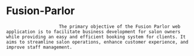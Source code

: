 # Fusion-Parlor
                        The primary objective of the Fusion Parlor web application is to facilitate business development for salon owners while providing an easy and efficient booking system for clients. It aims to streamline salon operations, enhance customer experience, and improve staff management.
